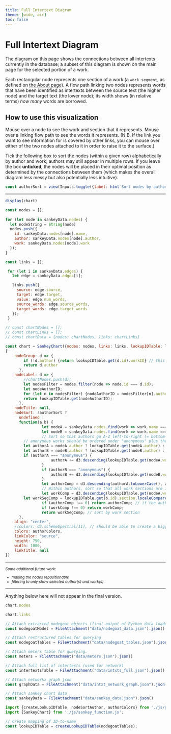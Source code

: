 ```yaml
---
title: Full Intertext Diagram
theme: [wide, air]
toc: false
---
```


# Full Intertext Diagram

The diagram on this page shows the connections between all intertexts currently in the database; a subset of this diagram is shown on the main page for the selected portion of a work.

Each rectangular node represents one section of a work (a `work segment`, as defined on [the About page](./about#database-design)). A flow path linking two nodes represents words that have been identified as intertexts between the source text (the higher node) and the target text (the lower node); its width shows (in relative terms) *how many* words are borrowed.

## How to use this visualization

Mouse over a node to see the work and section that it represents. Mouse over a linking flow path to see the words it represents. (N.B. If the link you want to see information for is covered by other links, you can mouse over either of the two nodes attached to it in order to raise it to the surface.)

Tick the following box to sort the nodes (within a given row) alphabetically by author and work; authors may still appear in multiple rows. If you leave the box **unticked**, the nodes will be placed in their optimal position as determined by the connections between them (which makes the overall diagram less messy but also potentially less intuitive).

```js
const authorSort = view(Inputs.toggle({label: html`Sort nodes by author?`}));
```


<hr>

<div style="max-width: none;">

```js
display(chart)
```

</div>

```js
const nodes = [];
  
for (let node in sankeyData.nodes) {
  let nodeString = String(node)
  nodes.push({
    id: sankeyData.nodes[node].name,
    author: sankeyData.nodes[node].author,
    work: sankeyData.nodes[node].work
  });
}
```

```js
const links = [];

 for (let i in sankeyData.edges) {
   let edge = sankeyData.edges[i];

   links.push({
     source: edge.source,
     target: edge.target,
     value: edge.num_words,
	 source_words: edge.source_words,
	 target_words: edge.target_words
   });
 }
```

```js
// const chartNodes = [];
// const chartLinks = [];
// const chartData = {nodes: chartNodes, links: chartLinks}

const chart = SankeyChart({nodes: nodes, links: links, lookupIDTable: lookupIDTable},
{
    nodeGroup: d => {
        if (!d.author) {return lookupIDTable.get(d.id).workID} // this should enable coloring of anonymous works by the work itself
        return d.author
      },
    nodeLabel: d => {
        //chartNodes.push(d);
        let nodesFilter = nodes.filter(node => node.id === d.id);
        let nodeAuthorID;
        for (let n in nodesFilter) {nodeAuthorID = nodesFilter[n].author}
        return lookupIDTable.get(nodeAuthorID);
      },
    nodeTitle: null,
    nodeSort: !authorSort ? 
      undefined : 
      function(a,b) {
				let nodeA = sankeyData.nodes.find(work => work.name === a.id);
				let nodeB = sankeyData.nodes.find(work => work.name === b.id);
				// Sort so that authors go A-Z left-to-right (= bottom-to-top); d3.descending returns -1, 0, or 1
        // anonymous works should be ordered under "anonymous" plus their title
        let authorA = nodeA.author ? lookupIDTable.get(nodeA.author) : "anonymous";
        let authorB = nodeB.author ? lookupIDTable.get(nodeB.author) : "anonymous";
        if (authorA === "anonymous") {
					authorA += d3.descending(lookupIDTable.get(nodeA.work).workTitle)
				}
				if (authorB === "anonymous") {
					authorB += d3.descending(lookupIDTable.get(nodeB.work).workTitle)
				}
				let authorComp = d3.descending(authorA.toLowerCase(), authorB.toLowerCase()); // d3 sort is case sensitive
				// Within authors, sort so that all work sections are in order by work
				let workComp = d3.descending(lookupIDTable.get(nodeA.work).workTitle, lookupIDTable.get(nodeB.work).workTitle);
        let workSegComp = lookupIDTable.get(b.id).section.localeCompare(lookupIDTable.get(a.id).section, undefined, {numeric:true});
				if (authorComp !== 0) return authorComp; // if the authors aren't the same, don't go any further in sorting
				if (workComp !== 0) return workComp;
				return workSegComp; // sort by work section
      },
    align: "center",
    //colors: d3.schemeSpectral[11], // should be able to create a bigger range by bringing colorcet colors in via Python
    colors: authorColors,
    linkColor: "source",
    height: 750,
    width: 1000,
    linkTitle: null
})

```

<hr>

<div style="font-size:smaller;">

*Some additional future work:*
- *making the nodes repositionable*
- *filtering to only show selected author(s) and work(s)* <!-- use Inputs.table() to assist with this. https://observablehq.com/framework/inputs/table -->

</div>


<hr>

Anything below here will not appear in the final version.

```js
chart.nodes
```
```js
chart.links
```

<!-- LOAD DATA, ETC. BELOW THIS LINE -->

<!-- Load data -->

```js
// Attach extracted nodegoat objects (final output of Python data loader)
const nodegoatModel = FileAttachment("data/nodegoat_data.json").json()
```
```js
// Attach restructured tables for querying
const nodegoatTables = FileAttachment("data/nodegoat_tables.json").json()
```
```js
// Attach meters table for querying.
const meters = FileAttachment("data/meters.json").json()
```
```js
// Attach full list of intertexts (used for network)
const intertextsTable = FileAttachment("data/intxts_full.json").json()
```
```js
// Attach networkx graph json
const graphData = FileAttachment("data/intxt_network_graph.json").json()
```
```js
// Attach sankey chart data
const sankeyData = FileAttachment("data/sankey_data.json").json()
```
<!-- End load data -->


<!-- Import modules and constants -->

```js
import {createLookupIDTable, nodeSortAuthor, authorColors} from './js/global_constants.js';
import {SankeyChart} from './js/sankey_function.js';
```

```js
// Create mapping of ID-to-name
const lookupIDTable = createLookupIDTable(nodegoatTables);
```

<!-- End import modules and constants -->
